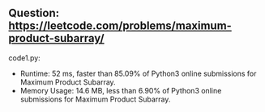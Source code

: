 ## Question: https://leetcode.com/problems/maximum-product-subarray/

code1.py:
* Runtime: 52 ms, faster than 85.09% of Python3 online submissions for Maximum Product Subarray.
* Memory Usage: 14.6 MB, less than 6.90% of Python3 online submissions for Maximum Product Subarray.